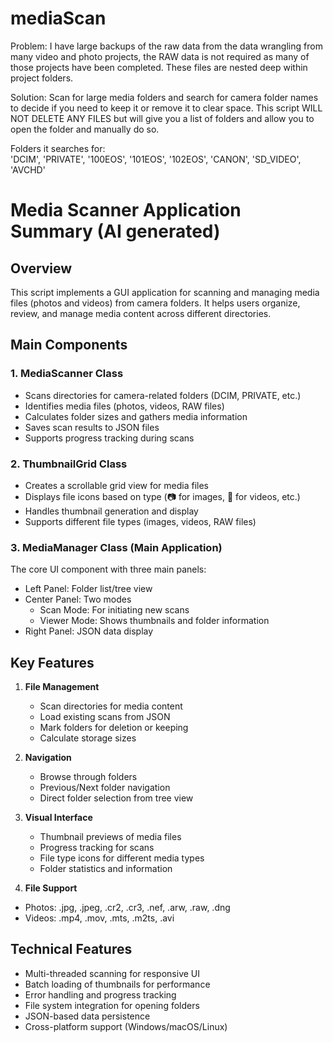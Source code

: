 # mediaScan
Problem: I have large backups of the raw data from the data wrangling from many video and photo projects, the RAW data is not required as many of those projects have been completed. These files are nested deep within project folders. 

Solution: Scan for large media folders and search for camera folder names to decide if you need to keep it or remove it to clear space. This script WILL NOT DELETE ANY FILES but will give you a list of folders and allow you to open the folder and manually do so.

Folders it searches for:             
            'DCIM',
            'PRIVATE',
            '100EOS',
            '101EOS',
            '102EOS',
            'CANON',
            'SD_VIDEO',
            'AVCHD'

# Media Scanner Application Summary (AI generated)

## Overview
This script implements a GUI application for scanning and managing media files (photos and videos) from camera folders. It helps users organize, review, and manage media content across different directories.

## Main Components

### 1. MediaScanner Class
- Scans directories for camera-related folders (DCIM, PRIVATE, etc.)
- Identifies media files (photos, videos, RAW files)
- Calculates folder sizes and gathers media information
- Saves scan results to JSON files
- Supports progress tracking during scans

### 2. ThumbnailGrid Class
- Creates a scrollable grid view for media files
- Displays file icons based on type (📷 for images, 🎥 for videos, etc.)
- Handles thumbnail generation and display
- Supports different file types (images, videos, RAW files)

### 3. MediaManager Class (Main Application)
The core UI component with three main panels:
- Left Panel: Folder list/tree view
- Center Panel: Two modes
  - Scan Mode: For initiating new scans
  - Viewer Mode: Shows thumbnails and folder information
- Right Panel: JSON data display

## Key Features
1. **File Management**
   - Scan directories for media content
   - Load existing scans from JSON
   - Mark folders for deletion or keeping
   - Calculate storage sizes

2. **Navigation**
   - Browse through folders
   - Previous/Next folder navigation
   - Direct folder selection from tree view

3. **Visual Interface**
   - Thumbnail previews of media files
   - Progress tracking for scans
   - File type icons for different media types
   - Folder statistics and information

4. **File Support**
- Photos: .jpg, .jpeg, .cr2, .cr3, .nef, .arw, .raw, .dng
- Videos: .mp4, .mov, .mts, .m2ts, .avi

## Technical Features
- Multi-threaded scanning for responsive UI
- Batch loading of thumbnails for performance
- Error handling and progress tracking
- File system integration for opening folders
- JSON-based data persistence
- Cross-platform support (Windows/macOS/Linux)
